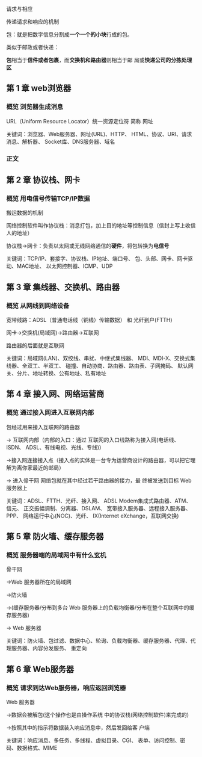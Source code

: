 请求与相应

传递请求和响应的机制

包：就是把数字信息分割成**一个一个的小块**行成的包。

类似于邮政或者快递：

**包**相当于**信件或者包裹**，而**交换机和路由器**则相当于邮 局或**快递公司的分拣处理区**

## 第 1 章 web浏览器

### 概览 浏览器生成消息

URL（Uniform Resource Locator）统一资源定位符 简称 网址

关键词：浏览器、Web服务器、网址(URL)、HTTP、 HTML、协议、URI、请求消息、解析器、 Socket库、DNS服务器、域名

### 正文




## 第 2 章  协议栈、网卡

### 概览 用电信号传输TCP/IP数据

搬运数据的机制

网络控制软件叫作协议栈：消息打包，加上目的地址等控制信息（信封上写上收信人的地址）

协议栈->网卡：负责以太网或无线网络通信的**硬件**，将包转换为**电信号**

关键词：TCP/IP、套接字、协议栈、IP地址、端口号、 包、头部、网卡、网卡驱动、MAC地址、 以太网控制器、ICMP、UDP

## 第 3 章  集线器、交换机、路由器

### 概览 从网线到网络设备

宽带线路：ADSL（普通电话线（铜线）传输数据） 和 光纤到户(FTTH)

网卡->交换机(局域网)->路由器->互联网

路由器的后面就是互联网

关键词：局域网(LAN)、双绞线、串扰、中继式集线器、 MDI、MDI-X、交换式集线器、全双工、半双工、 碰撞、自动协商、路由器、路由表、子网掩码、 默认网关、分片、地址转换、公有地址、私有地址

## 第 4 章  接入网、网络运营商

### 概览 通过接入网进入互联网内部

包经过用来接入互联网的路由器 

-> 互联网内部（内部的入口：通过 互联网的入口线路称为接入网(电话线、ISDN、 ADSL、有线电视、光线、专线)） 

->接入网连接接入点（接入点的实体是一台专为运营商设计的路由器，可以把它理解为离你家最近的邮局）

-> 进入骨干网 网络包就在其中经过若干路由器的接力，最 终被发送到目标 Web 服务器上

关键词：ADSL、FTTH、光纤、接入网、 ADSL Modem集成式路由器、ATM、信元、 正交振幅调制、分离器、DSLAM、 宽带接入服务器、远程接入服务器、PPP、 网络运行中心(NOC)、光纤、 IX(Internet eXchange，互联网交换)

## 第 5 章  防火墙、缓存服务器

### 概览 服务器端的局域网中有什么玄机

骨干网

->Web 服务器所在的局域网

->防火墙

->(缓存服务器/分布到多台 Web 服务器上的负载均衡器/分布在整个互联网中的缓存服务器)

-> Web 服务器

关键词：防火墙、包过滤、数据中心、轮询、负载均衡器、缓存服务器、代理、代理服务器、内容分发服务、
重定向

## 第 6 章  Web服务器

### 概览 请求到达Web服务器，响应返回浏览器

Web 服务器

->数据会被解包(这个操作也是由操作系统 中的协议栈(网络控制软件)来完成的)

->按照其中的指示将数据装入响应消息中，然后发回给客 户端

关键词：响应消息、多任务、多线程、虚拟目录、CGI、 表单、访问控制、密码、数据格式、MIME












